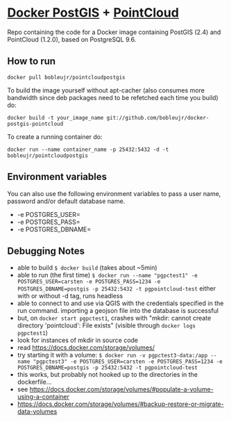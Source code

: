 # [Docker PostGIS](https://github.com/kartoza/docker-postgis) + [PointCloud](https://github.com/pgpointcloud/pointcloud)

Repo containing the code for a Docker image containing PostGIS (2.4) and PointCloud (1.2.0), based on PostgreSQL 9.6.

## How to run

```
docker pull bobleujr/pointcloudpostgis
```

To build the image yourself without apt-cacher (also consumes more bandwidth
since deb packages need to be refetched each time you build) do:

```
docker build -t your_image_name git://github.com/bobleujr/docker-postgis-pointcloud
```

To create a running container do:

```
docker run --name container_name -p 25432:5432 -d -t bobleujr/pointcloudpostgis
```

## Environment variables

You can also use the following environment variables to pass a
user name, password and/or default database name.

* -e POSTGRES_USER=<PGUSER>
* -e POSTGRES_PASS=<PGPASSWORD>
* -e POSTGRES_DBNAME=<PGDBNAME>


## Debugging Notes
- able to build `$ docker build` (takes about ~5min)
- able to run (the first time) `$ docker run --name "pgpctest1" -e POSTGRES_USER=carsten -e POSTGRES_PASS=1234 -e POSTGRES_DBNAME=postgis -p 25432:5432 -t pgpointcloud-test` either with or without -d tag, runs headless
- able to connect to and use via QGIS with the credentials specified in the run command. importing a geojson file into the database is successful
- but, on `docker start pgpctest1`, crashes with "mkdir: cannot create directory 'pointcloud': File exists" (visible through `docker logs pgpctest1`)
- look for instances of mkdir in source code
- read https://docs.docker.com/storage/volumes/
- try starting it with a volume: `$ docker run -v pgpctest3-data:/app --name "pgpctest3" -e POSTGRES_USER=carsten -e POSTGRES_PASS=1234 -e POSTGRES_DBNAME=postgis -p 25432:5432 -t pgpointcloud-test`
- this works, but probably not hooked up to the directories in the dockerfile...
- see https://docs.docker.com/storage/volumes/#populate-a-volume-using-a-container
- https://docs.docker.com/storage/volumes/#backup-restore-or-migrate-data-volumes
